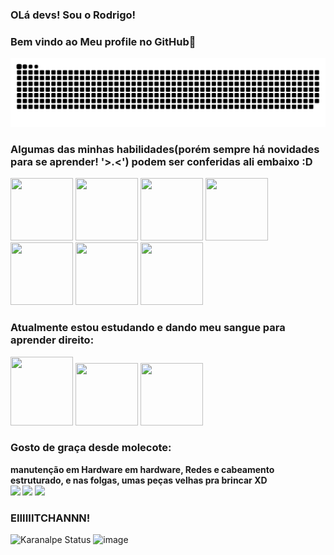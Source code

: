 ### OLá devs! Sou o Rodrigo!
### Bem vindo ao Meu profile no GitHub👋

<!--
Atualmente sou estudante de desenvolvimento web na universidade Anhanguera. Aqui estou postando grande parte de minha jornada 
de estudos e projetos feitos tanto na faculdade
quanto em plataformas de cursos online e bootcamps que me inscrevi!!!
Atualmente trabalho como profissional de Tecnologia, nas áreas de suporte a sistemas e infra tecnológica em ambientes hospitalares
gerenciados pela Fundação Gestão hosptalar em  Recife-PE
-->

![image](https://raw.githubusercontent.com/platane/snk/output/github-contribution-grid-snake.svg)


### Algumas das minhas habilidades(porém sempre há novidades para se aprender! '>.<') podem ser conferidas ali embaixo :D 
<div>
<img src="https://cdn.jsdelivr.net/gh/devicons/devicon/icons/linux/linux-original.svg" width="100" height="100" />
<img src="https://cdn.jsdelivr.net/gh/devicons/devicon/icons/html5/html5-original-wordmark.svg" width="100" height="100" />
<img src="https://cdn.jsdelivr.net/gh/devicons/devicon/icons/javascript/javascript-original.svg" width="100" height="100" />
<img src="https://cdn.jsdelivr.net/gh/devicons/devicon/icons/css3/css3-original-wordmark.svg" width="100" height="100" />
<img src="https://cdn.jsdelivr.net/gh/devicons/devicon/icons/python/python-original.svg" width="100" height="100" />
<img src="https://cdn.jsdelivr.net/gh/devicons/devicon/icons/django/django-plain-wordmark.svg" width="100" height="100" />
<img src="https://cdn.jsdelivr.net/gh/devicons/devicon/icons/flask/flask-original-wordmark.svg" width="100" height="100" />         
</div>

### Atualmente estou estudando e dando meu sangue para aprender direito:
<div> 
<img src="https://cdn.jsdelivr.net/gh/devicons/devicon/icons/nodejs/nodejs-original-wordmark.svg" width="100" height="110" />
<img src="https://cdn.jsdelivr.net/gh/devicons/devicon/icons/react/react-original-wordmark.svg" width="100" height="100" />
<img src="https://cdn.jsdelivr.net/gh/devicons/devicon/icons/nextjs/nextjs-original.svg" width="100" height="100" />                        
</div>

### Gosto de graça desde molecote:

<b>
  manutenção em Hardware em hardware, Redes e cabeamento estruturado, e nas folgas, umas peças velhas pra brincar XD
<div>
<img src="https://goldpc.net.au/wp-content/uploads/2022/11/PC-FIX2.jpg" width="250" heith="250"/>
<img src="http://cecead.com/wp-content/uploads/2020/07/Rede-MAN.png" width="250" heith="250" />
<img src="https://br.vazlon.com/static/pics///2018/07/15/sucata-eletronica-mogi-das-cruzes-20180715062438.jpg" width="250" heith="250" />
</div>
</b>

### EIIIIIITCHANNN! 

![Karanalpe Status](https://github-readme-stats.vercel.app/api?username=rodrigosiqq&show_icons=true)
![image](https://media.tenor.com/JeVCB8-bDlkAAAAC/work-hard-jim-carrey.gif)

          
